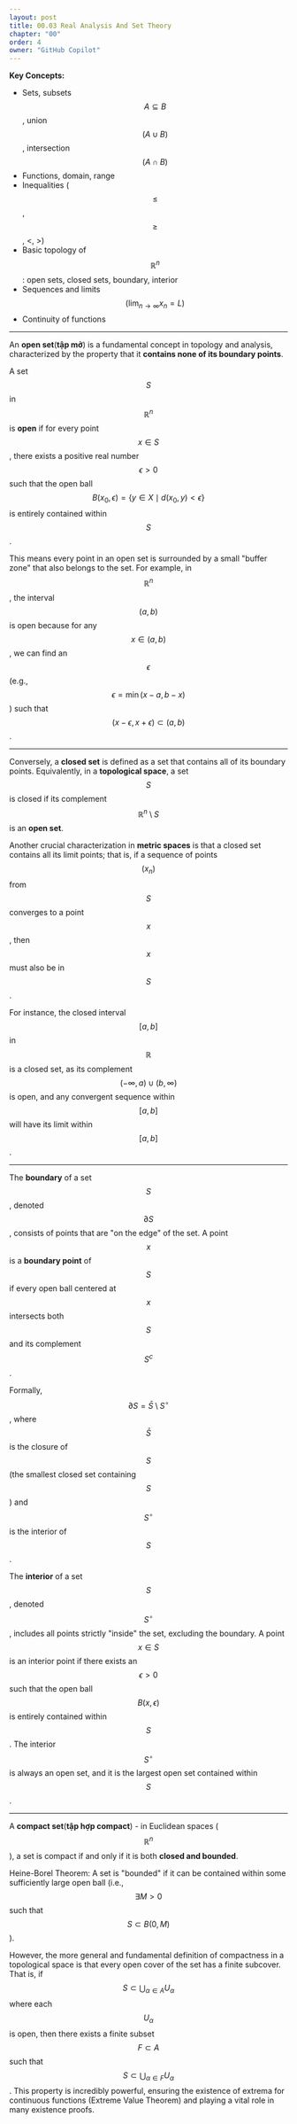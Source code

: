 ```yaml
---
layout: post
title: 00.03 Real Analysis And Set Theory
chapter: "00"
order: 4
owner: "GitHub Copilot"
---
```


**Key Concepts:**

- Sets, subsets $$A \subseteq B$$, union $$(A \cup B)$$, intersection $$(A \cap B)$$
- Functions, domain, range
- Inequalities ($$\le$$, $$\ge$$, <, >)
- Basic topology of $$\mathbb{R}^n$$: open sets, closed sets, boundary, interior
- Sequences and limits $$(\lim_{n \to \infty} x_n = L)$$
- Continuity of functions

---
An **open set**(**tập mở**) is a fundamental concept in topology and analysis, characterized by the property that it **contains none of its boundary points**. 

A set $$S$$ in $$\mathbb{R}^n$$ is **open** if for every point $$x \in S$$, there exists a positive real number $$\epsilon > 0$$ such that the open ball $$B(x_{0}, \epsilon) = \{y \in X \mid d(x_{0}, y) < \epsilon\}$$ is entirely contained within $$S$$. 

This means every point in an open set is surrounded by a small "buffer zone" that also belongs to the set. For example, in $$\mathbb{R}^n$$, the interval $$(a, b)$$ is open because for any $$x \in (a, b)$$, we can find an $$\epsilon$$ (e.g., $$\epsilon = \min(x-a, b-x)$$) such that $$(x-\epsilon, x+\epsilon) \subset (a, b)$$.

<!-- Hình ảnh minh họa open set sẽ được thêm vào sau -->

---

Conversely, a **closed set** is defined as a set that contains all of its boundary points. Equivalently, in a **topological space**, a set $$S$$ is closed if its complement $$\mathbb{R}^n \setminus S$$ is an **open set**. 

Another crucial characterization in **metric spaces** is that a closed set contains all its limit points; that is, if a sequence of points $$(x_n)$$ from $$S$$ converges to a point $$x$$, then $$x$$ must also be in $$S$$. 

For instance, the closed interval $$[a, b]$$ in $$\mathbb{R}$$ is a closed set, as its complement $$(-\infty, a) \cup (b, \infty)$$ is open, and any convergent sequence within $$[a,b]$$ will have its limit within $$[a,b]$$.

---

The **boundary** of a set $$S$$, denoted $$\partial S$$, consists of points that are "on the edge" of the set. A point $$x$$ is a **boundary point** of $$S$$ if every open ball centered at $$x$$ intersects both $$S$$ and its complement $$S^c$$. 

Formally, $$\partial S = \bar{S} \setminus S^\circ$$, where $$\bar{S}$$ is the closure of $$S$$ (the smallest closed set containing $$S$$) and $$S^\circ$$ is the interior of $$S$$.

The **interior** of a set $$S$$, denoted $$S^\circ$$, includes all points strictly "inside" the set, excluding the boundary. A point $$x \in S$$ is an interior point if there exists an $$\epsilon > 0$$ such that the open ball $$B(x, \epsilon)$$ is entirely contained within $$S$$. The interior $$S^\circ$$ is always an open set, and it is the largest open set contained within $$S$$.

<!-- Hình ảnh minh họa boundary và interior sẽ được thêm vào sau -->

---

A **compact set**(**tập hợp compact**) - in Euclidean spaces ($$\mathbb{R}^n$$), a set is compact if and only if it is both **closed and bounded**. 

Heine-Borel Theorem: A set is "bounded" if it can be contained within some sufficiently large open ball (i.e., $$\exists M > 0$$ such that $$S \subset B(0, M)$$). 

However, the more general and fundamental definition of compactness in a topological space is that every open cover of the set has a finite subcover. That is, if $$S \subset \bigcup_{\alpha \in A} U_\alpha$$ where each $$U_\alpha$$ is open, then there exists a finite subset $$F \subset A$$ such that $$S \subset \bigcup_{\alpha \in F} U_\alpha$$. This property is incredibly powerful, ensuring the existence of extrema for continuous functions (Extreme Value Theorem) and playing a vital role in many existence proofs.